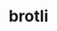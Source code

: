 ---
title: "brotli"
layout: cache
categories: [package, develop]
meta: {"compilers": ["apple-clang@16.0.0", "gcc@10.2.1", "gcc@10.5.0", "gcc@11.4.0", "gcc@13.3.0"], "num_specs": 28, "num_specs_by_stack": {"developer-tools-aarch64-linux-gnu": 7, "developer-tools-darwin": 6, "developer-tools-manylinux2014": 1, "developer-tools-x86_64_v3-linux-gnu": 7, "hep": 7, "root": 28}, "oss": ["centos7", "rhel8", "sequoia", "ubuntu22.04"], "platforms": ["darwin", "linux"], "stacks": ["developer-tools-aarch64-linux-gnu", "developer-tools-darwin", "developer-tools-manylinux2014", "developer-tools-x86_64_v3-linux-gnu", "hep", "root"], "targets": ["aarch64", "x86_64_v3"], "versions": ["1.1.0"]}
spec_details: [{"compiler": "gcc@10.5.0", "hash": "2mblos53osml3eiythl4xzxwmvitfgoi", "os": "centos7", "platform": "linux", "size": "-", "stacks": ["developer-tools-x86_64_v3-linux-gnu", "root"], "target": "x86_64_v3", "variants": ["build_system=cmake", "build_type=Release", "generator=make", "~ipo"], "versions": ["1.1.0"]}, {"compiler": "gcc@13.3.0", "hash": "3nsx4tzkaytq2h3z7rpqstpalb2yk7it", "os": "rhel8", "platform": "linux", "size": "-", "stacks": ["developer-tools-aarch64-linux-gnu", "root"], "target": "aarch64", "variants": ["build_system=cmake", "build_type=Release", "generator=make", "~ipo"], "versions": ["1.1.0"]}, {"compiler": "gcc@11.4.0", "hash": "4d34ulxs6dvjeotvnabx5k4nqxxawkrr", "os": "ubuntu22.04", "platform": "linux", "size": "-", "stacks": ["hep", "root"], "target": "x86_64_v3", "variants": ["build_system=cmake", "build_type=Release", "generator=make", "~ipo"], "versions": ["1.1.0"]}, {"compiler": "gcc@13.3.0", "hash": "4nkqvw7q66vyxxepxrrg3ql6gjtpdcxc", "os": "rhel8", "platform": "linux", "size": "-", "stacks": ["developer-tools-aarch64-linux-gnu", "root"], "target": "aarch64", "variants": ["build_system=cmake", "build_type=Release", "generator=make", "~ipo"], "versions": ["1.1.0"]}, {"compiler": "gcc@10.5.0", "hash": "7imki2womj3tt2seezsalwupt5d4eiyr", "os": "centos7", "platform": "linux", "size": "-", "stacks": ["developer-tools-x86_64_v3-linux-gnu", "root"], "target": "x86_64_v3", "variants": ["build_system=cmake", "build_type=Release", "generator=make", "~ipo"], "versions": ["1.1.0"]}, {"compiler": "apple-clang@16.0.0", "hash": "7ndyxka2uqpenolmmtfzgtwrdsgmvfb5", "os": "sequoia", "platform": "darwin", "size": "-", "stacks": ["developer-tools-darwin", "root"], "target": "aarch64", "variants": ["build_system=cmake", "build_type=Release", "generator=make", "~ipo"], "versions": ["1.1.0"]}, {"compiler": "apple-clang@16.0.0", "hash": "awy5mppums36grtxj55pehdvqsst4c6o", "os": "sequoia", "platform": "darwin", "size": "-", "stacks": ["developer-tools-darwin", "root"], "target": "aarch64", "variants": ["build_system=cmake", "build_type=Release", "generator=make", "~ipo"], "versions": ["1.1.0"]}, {"compiler": "apple-clang@16.0.0", "hash": "b3sbn3htyp545b32zl3clc4vlluydzr6", "os": "sequoia", "platform": "darwin", "size": "-", "stacks": ["developer-tools-darwin", "root"], "target": "aarch64", "variants": ["build_system=cmake", "build_type=Release", "generator=make", "~ipo"], "versions": ["1.1.0"]}, {"compiler": "apple-clang@16.0.0", "hash": "b5o7hhuxwnklgbutdnmiqsvxqetxct3u", "os": "sequoia", "platform": "darwin", "size": "-", "stacks": ["developer-tools-darwin", "root"], "target": "aarch64", "variants": ["build_system=cmake", "build_type=Release", "generator=make", "~ipo"], "versions": ["1.1.0"]}, {"compiler": "gcc@10.5.0", "hash": "b6lngm2askbe3q2rli7l4u74o6nkjjsm", "os": "centos7", "platform": "linux", "size": "-", "stacks": ["developer-tools-x86_64_v3-linux-gnu", "root"], "target": "x86_64_v3", "variants": ["build_system=cmake", "build_type=Release", "generator=make", "~ipo"], "versions": ["1.1.0"]}, {"compiler": "apple-clang@16.0.0", "hash": "etylod7pdfxir4yofibl5uog363h4w64", "os": "sequoia", "platform": "darwin", "size": "-", "stacks": ["developer-tools-darwin", "root"], "target": "aarch64", "variants": ["build_system=cmake", "build_type=Release", "generator=make", "~ipo"], "versions": ["1.1.0"]}, {"compiler": "gcc@11.4.0", "hash": "eulkdrrazbopkpnuvotqn2wv3j3c3c76", "os": "ubuntu22.04", "platform": "linux", "size": "-", "stacks": ["hep", "root"], "target": "x86_64_v3", "variants": ["build_system=cmake", "build_type=Release", "generator=make", "~ipo"], "versions": ["1.1.0"]}, {"compiler": "gcc@10.5.0", "hash": "gmzirhqj6w544iarjwtygohadkyx2hzq", "os": "centos7", "platform": "linux", "size": "-", "stacks": ["developer-tools-x86_64_v3-linux-gnu", "root"], "target": "x86_64_v3", "variants": ["build_system=cmake", "build_type=Release", "generator=make", "~ipo"], "versions": ["1.1.0"]}, {"compiler": "gcc@10.5.0", "hash": "gvvexw36fodytp7cje5cc2ghizytsx52", "os": "centos7", "platform": "linux", "size": "-", "stacks": ["developer-tools-x86_64_v3-linux-gnu", "root"], "target": "x86_64_v3", "variants": ["build_system=cmake", "build_type=Release", "generator=make", "~ipo"], "versions": ["1.1.0"]}, {"compiler": "gcc@11.4.0", "hash": "hb6vsnbuvisvleiv2udbu2vwg7gi7gsa", "os": "ubuntu22.04", "platform": "linux", "size": "-", "stacks": ["hep", "root"], "target": "x86_64_v3", "variants": ["build_system=cmake", "build_type=Release", "generator=make", "~ipo"], "versions": ["1.1.0"]}, {"compiler": "apple-clang@16.0.0", "hash": "kqreoqlouk4nbwbopkniafp74uymihcx", "os": "sequoia", "platform": "darwin", "size": "-", "stacks": ["developer-tools-darwin", "root"], "target": "aarch64", "variants": ["build_system=cmake", "build_type=Release", "generator=make", "~ipo"], "versions": ["1.1.0"]}, {"compiler": "gcc@11.4.0", "hash": "ljkhj7poeghoeufkrfdd4w6rg2tw47xq", "os": "ubuntu22.04", "platform": "linux", "size": "-", "stacks": ["hep", "root"], "target": "x86_64_v3", "variants": ["build_system=cmake", "build_type=Release", "generator=make", "~ipo"], "versions": ["1.1.0"]}, {"compiler": "gcc@10.5.0", "hash": "ohanifew2tblkkjd7afxtgqdmhw2rwdh", "os": "centos7", "platform": "linux", "size": "-", "stacks": ["developer-tools-x86_64_v3-linux-gnu", "root"], "target": "x86_64_v3", "variants": ["build_system=cmake", "build_type=Release", "generator=make", "~ipo"], "versions": ["1.1.0"]}, {"compiler": "gcc@13.3.0", "hash": "pk7gf63jmkjilqirllvu24wioifkiuij", "os": "rhel8", "platform": "linux", "size": "-", "stacks": ["developer-tools-aarch64-linux-gnu", "root"], "target": "aarch64", "variants": ["build_system=cmake", "build_type=Release", "generator=make", "~ipo"], "versions": ["1.1.0"]}, {"compiler": "gcc@13.3.0", "hash": "qxnjv6vjore57jwnyauzde6pst7cpj7r", "os": "rhel8", "platform": "linux", "size": "-", "stacks": ["developer-tools-aarch64-linux-gnu", "root"], "target": "aarch64", "variants": ["build_system=cmake", "build_type=Release", "generator=make", "~ipo"], "versions": ["1.1.0"]}, {"compiler": "gcc@10.2.1", "hash": "sq6gnnjkbql2vloxnqr2xpla3j3uox5r", "os": "centos7", "platform": "linux", "size": "-", "stacks": ["developer-tools-manylinux2014", "root"], "target": "x86_64_v3", "variants": ["build_system=cmake", "build_type=Release", "generator=make", "~ipo"], "versions": ["1.1.0"]}, {"compiler": "gcc@11.4.0", "hash": "tdcrcwtkvs5ultvao62dbngpsdj7oofx", "os": "ubuntu22.04", "platform": "linux", "size": "-", "stacks": ["hep", "root"], "target": "x86_64_v3", "variants": ["build_system=cmake", "build_type=Release", "generator=make", "~ipo"], "versions": ["1.1.0"]}, {"compiler": "gcc@10.5.0", "hash": "tdna4wcgtgmkz2phrcojtdsdwy533yz4", "os": "centos7", "platform": "linux", "size": "-", "stacks": ["developer-tools-x86_64_v3-linux-gnu", "root"], "target": "x86_64_v3", "variants": ["build_system=cmake", "build_type=Release", "generator=make", "~ipo"], "versions": ["1.1.0"]}, {"compiler": "gcc@13.3.0", "hash": "toufseupbqflcbzngr6x7rr5q2xt3qrz", "os": "rhel8", "platform": "linux", "size": "-", "stacks": ["developer-tools-aarch64-linux-gnu", "root"], "target": "aarch64", "variants": ["build_system=cmake", "build_type=Release", "generator=make", "~ipo"], "versions": ["1.1.0"]}, {"compiler": "gcc@13.3.0", "hash": "useyxtdrpyp5tbogerdamzvuavexblh6", "os": "rhel8", "platform": "linux", "size": "-", "stacks": ["developer-tools-aarch64-linux-gnu", "root"], "target": "aarch64", "variants": ["build_system=cmake", "build_type=Release", "generator=make", "~ipo"], "versions": ["1.1.0"]}, {"compiler": "gcc@13.3.0", "hash": "vz7tk76gztokzmjrpluynw4umnhaogvp", "os": "rhel8", "platform": "linux", "size": "-", "stacks": ["developer-tools-aarch64-linux-gnu", "root"], "target": "aarch64", "variants": ["build_system=cmake", "build_type=Release", "generator=make", "~ipo"], "versions": ["1.1.0"]}, {"compiler": "gcc@11.4.0", "hash": "ycgjzaokfegoordqyjglncjixdlrmfow", "os": "ubuntu22.04", "platform": "linux", "size": "-", "stacks": ["hep", "root"], "target": "x86_64_v3", "variants": ["build_system=cmake", "build_type=Release", "generator=make", "~ipo"], "versions": ["1.1.0"]}, {"compiler": "gcc@11.4.0", "hash": "z5am62mhllv6eka2odtb3mgx565nwcwf", "os": "ubuntu22.04", "platform": "linux", "size": "-", "stacks": ["hep", "root"], "target": "x86_64_v3", "variants": ["build_system=cmake", "build_type=Release", "generator=make", "~ipo"], "versions": ["1.1.0"]}]
---